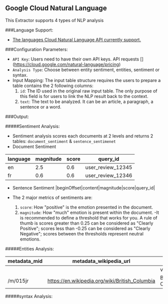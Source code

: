 ## Google Cloud Natural Language 
This Extractor supports 4 types of NLP analysis 


###Language Support:
- [The languages Cloud Natural Language API currently support.](https://cloud.google.com/natural-language/docs/languages)

###Configuration Parameters:
- `API Key`: Users need to have their own API keys. API requests 
[]
(https://cloud.google.com/natural-language/pricing)
- `Analysis Type`: Choose between entity sentiment, entities, sentiment or syntax.
- Input Mapping: The input table structure requires the users to prepare a table contains the 2 following columns:
    1. `id`: The ID used in the original raw input table. The only purpose of this field is for users to link the NLP result back to the context.
    2. `text`: The text to be analyzed. It can be an article, a paragraph, a sentence or a word.



###Output:

#####Sentiment Analysis:
- Sentiment analysis scores each documents at 2 levels and returns 2 tables: `document_sentiment` & `sentence_sentimenet`
- Document Sentiment

|language|magnitude|score|query_id|
|---|---|---|---|
|en|2.5|0.6|user_review_12345|
|fr|0.6|0.6|user_review_12346|

- Sentence Sentiment
|beginOffset|content|magnitude|score|query_id|



- The 2 major metrics of sentiments are:
    1. `score`: How "positive" is the emotion presented in the document.
    2. `magnitude`: How "much" emotion is present within the document.
-It is recommended to define a threshold that works for you. A rule of thumb is scores greater than 0.25 can be considered as "Clearly Positive"; scores less than -0.25 can be considered as "Clearly Negative"; scores between the thresholds represent neutral emotions. 


#####Entities Analysis:

|metadata_mid|metadata_wikipedia_url|name|salience|type|query_id|language|
|---|---|---|---|---|---|---|
| | |vetements|0.21311611|OTHER|gp_87ec6cf660c11e2c2ee54a0556d42961|fr|
|/m/015jr|https://en.wikipedia.org/wiki/British_Columbia|British Columbia|0.0072594453|LOCATION|gp_3045c5c4a9fc3701dd96510505cdc091|en|


#####syntax Analysis: